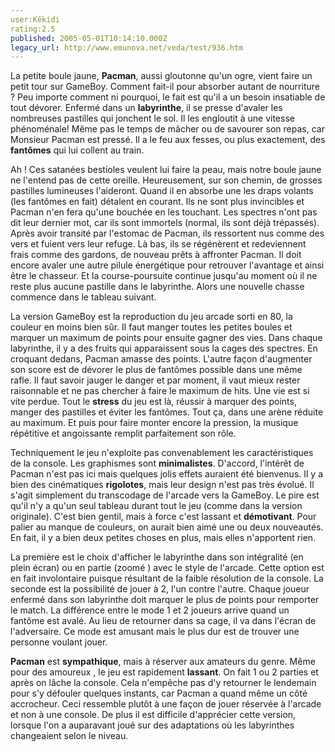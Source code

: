```yaml
---
user:Kékidi
rating:2.5
published: 2005-05-01T10:14:10.000Z
legacy_url: http://www.emunova.net/veda/test/936.htm
---
```

La petite boule jaune, **Pacman**, aussi gloutonne qu'un ogre, vient faire un petit tour sur GameBoy. Comment fait-il pour absorber autant de nourriture ? Peu importe comment ni pourquoi, le fait est qu'il a un besoin insatiable de tout dévorer. Enfermé dans un **labyrinthe**, il se presse d'avaler les nombreuses pastilles qui jonchent le sol. Il les engloutit à une vitesse phénoménale! Même pas le temps de mâcher ou de savourer son repas, car Monsieur Pacman est pressé. Il a le feu aux fesses, ou plus exactement, des **fantômes** qui lui collent au train.  

  

Ah ! Ces satanées bestioles veulent lui faire la peau, mais notre boule jaune ne l'entend pas de cette oreille. Heureusement, sur son chemin, de grosses pastilles lumineuses l'aideront. Quand il en absorbe une les draps volants (les fantômes en fait) détalent en courant. Ils ne sont plus invincibles et Pacman n'en fera qu'une bouchée en les touchant. Les spectres n'ont pas dit leur dernier mot, car ils sont immortels (normal, ils sont déjà trépassés). Après avoir transité par l'estomac de Pacman, ils ressortent nus comme des vers et fuient vers leur refuge. Là bas, ils se régénèrent et redeviennent frais comme des gardons, de nouveau prêts à affronter Pacman. Il doit encore avaler une autre pilule énergétique pour retrouver l'avantage et ainsi être le chasseur. Et la course-poursuite continue jusqu'au moment où il ne reste plus aucune pastille dans le labyrinthe. Alors une nouvelle chasse commence dans le tableau suivant.  

  

La version GameBoy est la reproduction du jeu arcade sorti en 80, la couleur en moins bien sûr. Il faut manger toutes les petites boules et marquer un maximum de points pour ensuite gagner des vies. Dans chaque labyrinthe, il y a des fruits qui apparaissent sous la cages des spectres. En croquant dedans, Pacman amasse des points. L'autre façon d'augmenter son score est de dévorer le plus de fantômes possible dans une même rafle. Il faut savoir jauger le danger et par moment, il vaut mieux rester raisonnable et ne pas chercher à faire le maximum de hits. Une vie est si vite perdue. Tout le **stress** du jeu est là, réussir à marquer des points, manger des pastilles et éviter les fantômes. Tout ça, dans une arène réduite au maximum. Et puis pour faire monter encore la pression, la musique répétitive et angoissante remplit parfaitement son rôle.  

  

Techniquement le jeu n'exploite pas convenablement les caractéristiques de la console. Les graphismes sont **minimalistes**. D'accord, l'intérêt de Pacman n'est pas ici mais quelques jolis effets auraient été bienvenus. Il y a bien des cinématiques **rigolotes**, mais leur design n'est pas très évolué. Il s'agit simplement du transcodage de l'arcade vers la GameBoy. Le pire est qu'il n'y a qu'un seul tableau durant tout le jeu (comme dans la version originale). C'est bien gentil, mais à force c'est lassant et **démotivant**. Pour palier au manque de couleurs, on aurait bien aimé une ou deux nouveautés. En fait, il y a bien deux petites choses en plus, mais elles n'apportent rien.  

  

La première est le choix d'afficher le labyrinthe dans son intégralité (en plein écran) ou en partie (zoomé ) avec le style de l'arcade. Cette option est en fait involontaire puisque résultant de la faible résolution de la console. La seconde est la possibilité de jouer à 2, l'un contre l'autre. Chaque joueur enfermé dans son labyrinthe doit marquer le plus de points pour remporter le match. La différence entre le mode 1 et 2 joueurs arrive quand un fantôme est avalé. Au lieu de retourner dans sa cage, il va dans l'écran de l'adversaire. Ce mode est amusant mais le plus dur est de trouver une personne voulant jouer.  

  

**Pacman** est **sympathique**, mais à réserver aux amateurs du genre. Même pour des amoureux , le jeu est rapidement **lassant**. On fait 1 ou 2 parties et après on lâche la console. Cela n'empêche pas d'y retourner le lendemain pour s'y défouler quelques instants, car Pacman a quand même un côté accrocheur. Ceci ressemble plutôt à une façon de jouer réservée à l'arcade et non à une console. De plus il est difficile d'apprécier cette version, lorsque l'on a auparavant joué sur des adaptations où les labyrinthes changeaient selon le niveau.